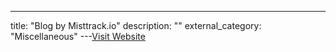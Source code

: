 ---
title: "Blog by Misttrack.io"
description: ""
external_category: "Miscellaneous"
---[Visit Website](https://slowmist.medium.com/list/misttrack-updates-af37287fb66a)

